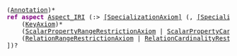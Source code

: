 <pre class="highlight highlight-html">
(<a href="#Annotation-Syntax">Annotation</a>)*
<span style="font-weight:bold;color:purple">ref aspect</span> <a href="#Aspect-Syntax">Aspect_IRI</a> (:> <a href="#SpecializationAxiom-Syntax">[SpecializationAxiom]</a> (, <a href="#SpecializationAxiom-Syntax">[SpecializationAxiom]</a>)*)? ([
	(<a href="#KeyAxiom-Syntax">KeyAxiom</a>)*
	(<a href="#ScalarPropertyRangeRestrictionAxiom-Syntax">ScalarPropertyRangeRestrictionAxiom</a> | <a href="#ScalarPropertyCardinalityRestrictionAxiom-Syntax">ScalarPropertyCardinalityRestrictionAxiom</a> | <a href="#ScalarPropertyValueRestrictionAxiom-Syntax">ScalarPropertyValueRestrictionAxiom</a> | <a href="#StructuredPropertyRangeRestrictionAxiom-Syntax">StructuredPropertyRangeRestrictionAxiom</a> | <a href="#StructuredPropertyCardinalityRestrictionAxiom-Syntax">StructuredPropertyCardinalityRestrictionAxiom</a> | <a href="#StructuredPropertyValueRestrictionAxiom-Syntax">StructuredPropertyValueRestrictionAxiom</a>)*
	(<a href="#RelationRangeRestrictionAxiom-Syntax">RelationRangeRestrictionAxiom</a> | <a href="#RelationCardinalityRestrictionAxiom-Syntax">RelationCardinalityRestrictionAxiom</a> | <a href="#RelationTargetRestrictionAxiom-Syntax">RelationTargetRestrictionAxiom</a>)*
])?
</pre>
